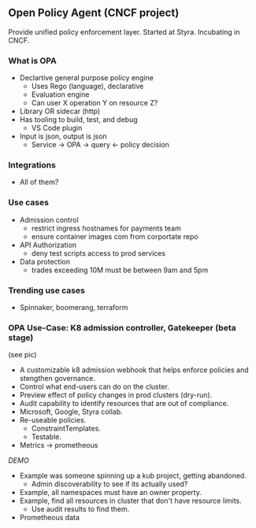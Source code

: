 Open Policy Agent (CNCF project)
--------------------------------

Provide unified policy enforcement layer.
Started at Styra.
Incubating in CNCF.

### What is OPA
* Declartive general purpose policy engine
    * Uses Rego (language), declarative
    * Evaluation engine
    * Can user X operation Y on resource Z?
* Library OR sidecar (http)
* Has tooling to build, test, and debug
    * VS Code plugin
* Input is json, output is json
    * Service -> OPA -> query <- policy decision

### Integrations
* All of them?

### Use cases
* Admission control 
    * restrict ingress hostnames for payments team
    * ensure container images com from corportate repo
* API Authorization
    * deny test scripts access to prod services
* Data protection
    * trades exceeding 10M must be between 9am and 5pm

### Trending use cases
* Spinnaker, boomerang, terraform

### OPA Use-Case: K8 admission controller, Gatekeeper (beta stage)
(see pic)

* A customizable k8 admission webhook that helps enforce policies and stengthen governance.
* Control what end-users can do on the cluster.
* Preview effect of policy changes in prod clusters (dry-run).
* Audit capability to identify resources that are out of compliance.
* Microsoft, Google, Styra collab.
* Re-useable policies.
    * ConstraintTemplates.
    * Testable.
* Metrics -> prometheous

_DEMO_
* Example was someone spinning up a kub project, getting abandoned.
    * Admin discoverability to see if its actually used?
* Example, all namespaces must have an owner property.
* Example, find all resources in cluster that don't have resource limits.
    * Use audit results to find them.
* Prometheous data